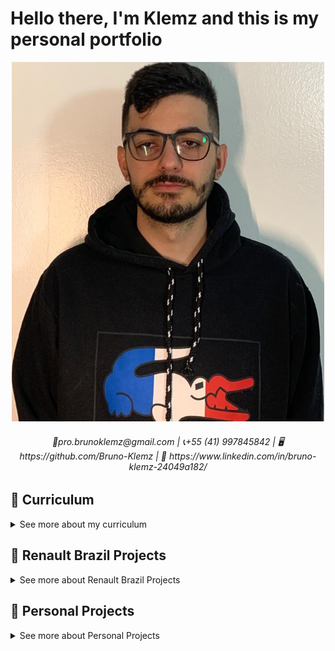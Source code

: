 # Hello there, I'm Klemz and this is my personal portfolio

<p align="center">
<img src="https://github.com/Bruno-Klemz/Portfolio/blob/master/foto_Linkedin_Teams.jpg" 
     width="500" 
     height="575.32" />
</p>

<h6 align="center"> 📝pro.brunoklemz@gmail.com | 📞+55 (41) 997845842 | 🖥️ https://github.com/Bruno-Klemz | 🔗 https://www.linkedin.com/in/bruno-klemz-24049a182/
  
## 📄 Curriculum
<details> 
<summary>See more about my curriculum</summary>
<br/>  
  
### Profile

🤙 Hi, my name is Bruno but feel free to call me Klemz. In general, I tend to define myself as a flexible person with a great emphasis on helping others around me, because I feel that together we can grow a lot.
  
🖥️ My focus is mobile development through the Flutter crossplatform framework, where I develop for both Android and iOS. In personal projects I worked with HTTP requests for REST API, consumption of third-party API's, state management and software architecture with BLoC Pattern, non-relational database construction in Firebase and much more.
  
I am currently looking to improve:
  - ✏️ UI/UX skills to develop apps closer to customer expectations
  - 🖥️ Dart/Flutter ecosystem skills adding test units, more state management pattern like Mobx or Provider, others database consuming and more skill that I'll need in my day's challenges.
  - 🧑‍🤝‍🧑 Working in multidisciplinary groups to develop even more my soft skills.

### Experience
  
>### 🩺 Freelance 
>#### FEB 2021 - OCT 2021 | Curitiba, Brazil
>Over the six months, I developed a simple appointment management app for a dental office. I learned how to implement BLoC and MVVM as state management and sofware architecture, respectively.

>### 🧑‍🤝‍🧑 Startup
>#### JAN 2021 - In work | BuffSpot
>As it is a two-member startup, I participated in the entire idea development process, from the ideation of the business, conversations with external stakeholders, code development to the company's marketing. During the process, I learned how to create and design an idea based on agile development concepts with a focus on MVP. Methodologies such as Scrum, Sprint and Kanban were used to organize the workflow
  
>### 🚙 Renault Brazil
>### OCT 2021 - In work | Ayrton Senna Complex, São José dos Pinhais, Brazil
>At Renault, I developed applications as a final part of projects focused on production line cars. Working individually, I learned to use BLoC as a design pattern in addition to state management, Firebase Auth API consumption, HTTP requests for database operations and also the prototyping and code development of the application screens.

### Skills
  
| **General Coding Skills** | **Dart/Flutter Skills** | **Complementary Skills** | **Soft Skills** |
| ------------------------- | ----------------------- | ------------------------ | -------------- |
| Object Oriented Programming | BLoC State Management | Figma | Empathy 
| MVVM Architecture | JSON Parsing | Microsoft Teams | Critical Sense 
| BLoC Architecture | Anonymous function | Trello | Ease of learning
| Firebase Auth/Realtime Database/Storage | Collections | | Adaptation in different scenarios
| Consume APIs| Asynchronism | | Problem solving
| | REST API | | Good communication
| | | | Manage conflicts

### Education
>### Control and Automation Engineering
>#### FEB 2016 - JUL 2023 | PUCPR Curitiba, Brazil
>My focus in control and automation engineering has always been the scope of software development, here I mainly learned about some software engineering principles, imperative and object-oriented programming, data structure, SQL databases and distributed systems (besides of course a lot engineering calculation).

</details>
  
## 🚙 Renault Brazil Projects
<details>
    
<summary>See more about Renault Brazil Projects</summary>
<br/>
  
### SmartCharger

<p align="left">
<img src="https://github.com/Bruno-Klemz/Portfolio/blob/master/Smartcharger.JPG" 
     width="298" 
     height="621" />
</p>

  
<details>
  
<summary>See more about SmartCharger</summary>

<br/>
SmartCharger is an app focused on charging and monitoring Renault electric cars. The intention is to use the Google Maps API to find charging stations near your location and record all user recharges over time in Firebase.
  
Technologies and Tools used in this project:

  - 🖥️ Firebase Auth and Google Maps API's
  - 📝 BLoC Pattern
  - 💻 HTTP Request to CRUD
  - 🗒️ Versioning in git
  - ↕️ Auto Layout (Columns and Rows)
  - 🖼️ Grid
     

</details>    
</details> 

## 🧔 Personal Projects
<details>
    
<summary>See more about Personal Projects</summary>
<br/>
  
### Instagram Clone

<p align="center">
<img src="https://github.com/Bruno-Klemz/Instagram-Clone/blob/develop/LoginGif.gif" 
     width="250" 
     height="527.778" > <img src="https://github.com/Bruno-Klemz/Instagram-Clone/blob/develop/Feed.gif" 
     width="250" 
     height="527.778" > <img src="https://github.com/Bruno-Klemz/Instagram-Clone/blob/develop/Perfil.gif" 
     width="250" 
     height="527.778" />
  </p>
  
<details>
  
<summary>See more about Instagram Clone</summary>

<br/>
Instagram clone is an app focused on my personal development in creating screens from a third-party prototype. In it, I used Columns and Rows to align vertically and horizontally, as well as ListView and GridView to arrange the information in Stories and Gallery format, as specified in the source prototype. To record the information, I used Firebase Storage as a database for this app, given its ease of working with images. Because of this, I consumed the Firebase Storage API focusing on GET in the url's of each image

  
Technologies and Tools used in this project:

  - 🖥️ Firebase Storage 
  - 📝 BLoC Pattern
  - 🗒️ Versioning in git
  - ↕️ Auto Layout (Columns and Rows)
  - 🖼️ Grid View/List View 
</details>
